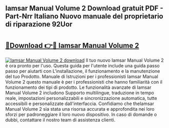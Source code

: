 ## Iamsar Manual Volume 2 Download gratuit PDF - Part-Nrr Italiano Nuovo manuale del proprietario di riparazione 92Uor

# <h2><a href="http://dffctq4.blite.top/?on=Iamsar+Manual+Volume+2">🔗Download 👉🔴 Iamsar Manual Volume 2</a></h2>

[![Iamsar Manual Volume 2 download](https://i.imgur.com/lujVjoI.png)](http://dffctq4.blite.top/?on=Iamsar+Manual+Volume+2)
Il tuo nuovo Iamsar Manual Volume 2 è ora pronto per l'uso. Questa guida per l'utente include una guida passo passo per aiutarti con L'installazione, il funzionamento e la manutenzione del tuo Prodotto. Manuale di Istruzioni per i professionisti Iamsar Manual Volume 2 questo manuale è per i professionisti che hanno familiarità con il funzionamento dei tipi di prodotto. Le funzionalità avanzate di Iamsar Manual Volume 2 includono Supporto multilingue, traduzione in tempo reale, impostazioni personalizzabili e sincronizzazione automatica, tutte accessibili e personalizzate dall'interfaccia. Confidiamo che theIamsar Manual Volume 2 sia stata una risorsa accurata e approfondita nei loro sforzi per padroneggiare il loro nuovo dispositivo. In caso di domande o dubbi, contattare il nostro team di assistenza clienti.

